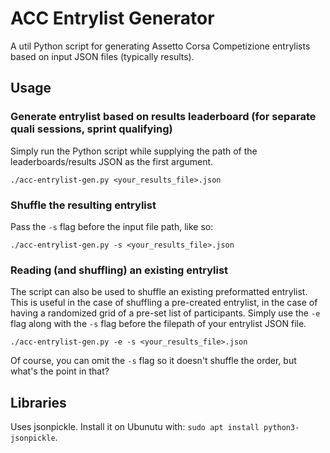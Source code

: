 # ACC Entrylist Generator

A util Python script for generating Assetto Corsa Competizione entrylists based on input JSON files (typically results).

## Usage

### Generate entrylist based on results leaderboard (for separate quali sessions, sprint qualifying)

Simply run the Python script while supplying the path of the leaderboards/results JSON as the first argument.

```
./acc-entrylist-gen.py <your_results_file>.json
```

### Shuffle the resulting entrylist

Pass the `-s` flag before the input file path, like so:

```
./acc-entrylist-gen.py -s <your_results_file>.json
```

### Reading (and shuffling) an existing entrylist

The script can also be used to shuffle an existing preformatted entrylist. This is useful in the case of shuffling a pre-created entrylist, in the case of having a randomized grid of a pre-set list of participants. Simply use the `-e` flag along with the `-s` flag before the filepath of your entrylist JSON file.

```
./acc-entrylist-gen.py -e -s <your_results_file>.json
```

Of course, you can omit the `-s` flag so it doesn't shuffle the order, but what's the point in that?

## Libraries

Uses jsonpickle. Install it on Ubunutu with: `sudo apt install python3-jsonpickle`.

